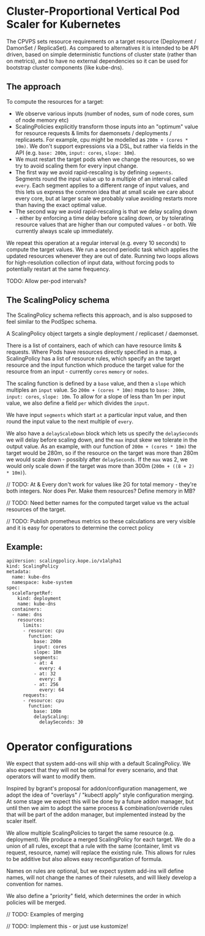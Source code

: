 # Cluster-Proportional Vertical Pod Scaler for Kubernetes

The CPVPS sets resource requirements on a target resource (Deployment / DamonSet / ReplicaSet).
As compared to alternatives it is intended to be API driven, based on simple deterministic
functions of cluster state (rather than on metrics), and to have no external dependencies so it
can be used for bootstrap cluster components (like kube-dns).

## The approach

To compute the resources for a target:

* We observe various inputs (number of nodes, sum of node cores, sum of node memory etc)
* ScalingPolicies explicitly transform those inputs into an "optimum" value for resource requests & limits
  for daemonsets / deployments / replicasets.  For example, cpu might be modelled as `200m + (cores * 10m)`.
  We don't support expressions via a DSL, but rather via fields in the API (e.g. `base: 200m`, `input: cores`, `slope: 10m`).
* We must restart the target pods when we change the resources, so we try to avoid scaling them for every input change.
* The first way we avoid rapid-rescaling is by defining `segments`.  Segments round the input value up to a multiple
  of an interval called `every`.  Each segment applies to a different range of input values, and this lets
  us express the common idea that at small scale we care about every core, but at larger scale we probably value
  avoiding restarts more than having the exact optimal value.
* The second way we avoid rapid-rescaling is that we delay scaling down - either by enforcing
  a time delay before scaling down, or by tolerating resource values that are higher than our computed
  values - or both.  We currently always scale up immediately.

We repeat this operation at a regular interval (e.g. every 10 seconds) to compute the target values.  We run
a second periodic task which applies the updated resources whenever they are out of date.  Running two loops allows
for high-resolution collection of input data, without forcing pods to potentially restart at the same frequency.

TODO: Allow per-pod intervals?

## The ScalingPolicy schema

The ScalingPolicy schema reflects this approach, and is also supposed to feel similar to the PodSpec schema.

A ScalingPolicy object targets a single deployment / replicaset / daemonset.

There is a list of containers, each of which can have resource limits & requests.  Where Pods have 
resources directly specified in a map, a ScalingPolicy has a list of resource rules, which specify an
the target resource and the input function which produce the target value for the resource from an
input - currently `cores` `memory` or `nodes`.

The scaling function is defined by a `base` value, and then a `slope` which multiples an `input` value.
So `200m + (cores * 10m)` maps to `base: 200m`, `input: cores`, `slope: 10m`.  To allow for a slope
of less than 1m per input value, we also define a field `per` which divides the `input`.

We have input `segments` which start `at` a particular input value, and then round
the input value to the next multiple of `every`.

We also have a `delayScaleDown` block which lets us specify the `delaySeconds` we will delay before scaling down,
and the `max` input skew we tolerate in the output value.  As an example, with our
function of `200m + (cores * 10m)` the target would be 280m, so if the resource on the target was more than 280m
we would scale down - possibly after `delaySeconds`.  If the `max` was 2, we would only scale down if the target was
more than 300m (`200m + ((8 + 2) * 10m)`).

// TODO: At & Every don't work for values like 2G for total memory - they're both integers.  Nor does Per.  Make them resources?  Define memory in MB?

// TODO: Need better names for the computed target value vs the actual resources of the target.

// TODO: Publish prometheus metrics so these calculations are very visible and it is easy for operators to determine the correct policy

## Example:

```
apiVersion: scalingpolicy.kope.io/v1alpha1
kind: ScalingPolicy
metadata:
  name: kube-dns
  namespace: kube-system
spec:
  scaleTargetRef:
    kind: deployment
    name: kube-dns
  containers:
  - name: dns
    resources:
      limits:
      - resource: cpu
        function:
          base: 200m
          input: cores
          slope: 10m
          segments:
          - at: 4
            every: 4
          - at: 32
            every: 8
          - at: 256
            every: 64
      requests:
      - resource: cpu
        function:
          base: 100m
          delayScaling:
            delaySeconds: 30
```

# Operator configurations

We expect that system add-ons will ship with a default ScalingPolicy.  We also expect that they will
not be optimal for every scenario, and that operators will want to modify them.

Inspired by bgrant's proposal for addon/configuration management, we adopt the idea of "overlays" / "kubectl apply"
style configuration merging.  At some stage we expect this will be done by a future addon manager, but until
then we aim to adopt the same process & combination/override rules that will be part of the addon manager,
but implemented instead by the scaler itself.

We allow multiple ScalingPolicies to target the same resource (e.g. deployment).  We produce a merged ScalingPolicy
for each target.  We do a union of all rules, except that a rule with the same (container, limit vs request, resource, name)
will replace the existing rule.  This allows for rules to be additive but also allows easy reconfiguration of
formula.

Names on rules are optional, but we expect system add-ins will define names, will not change the names of their rulesets,
and will likely develop a convention for names.

We also define a "priority" field, which determines the order in which policies will be merged.

// TODO: Examples of merging

// TODO: Implement this - or just use kustomize!
